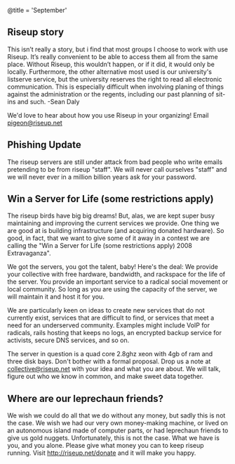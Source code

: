 @title = 'September'

## Riseup story

This isn’t really a story, but i find that most groups I choose to work with use Riseup. It’s really convenient to be able to access them all from the same place. Without Riseup, this wouldn’t happen, or if it did, it would only be locally. Furthermore, the other alternative most used is our university's listserve service, but the university reserves the right to read all electronic communication. This is especially difficult when involving planing of things against the administration or the regents, including our past planning of sit-ins and such.
-Sean Daly

We'd love to hear about how you use Riseup in your organizing! Email pigeon@riseup.net


## Phishing Update

The riseup servers are still under attack from bad people who write emails pretending to be from riseup "staff". We will never call ourselves "staff" and we will never ever in a million billion years ask for your password.


## Win a Server for Life (some restrictions apply)

The riseup birds have big big dreams! But, alas, we are kept super busy maintaining and improving the current services we provide. One thing we are good at is building infrastructure (and acquiring donated hardware). So good, in fact, that we want to give some of it away in a contest we are calling the "Win a Server for Life (some restrictions apply) 2008 Extravaganza".

We got the servers, you got the talent, baby! Here's the deal: We provide your collective with free hardware, bandwidth, and rackspace for the life of the server. You provide an important service to a radical social movement or local community. So long as you are using the capacity of the server, we will maintain it and host it for you.

We are particularly keen on ideas to create new services that do not currently exist, services that are difficult to find, or services that meet a need for an underserved community. Examples might include VoIP for radicals, rails hosting that keeps no logs, an encrypted backup service for activists, secure DNS services, and so on.

The server in question is a quad core 2.8ghz xeon with 4gb of ram and three disk bays. Don't bother with a formal proposal. Drop us a note at collective@riseup.net with your idea and what you are about. We will talk, figure out who we know in common, and make sweet data together.


## Where are our leprechaun friends?

We wish we could do all that we do without any money, but sadly this is not the case. We wish we had our very own money-making machine, or lived on an autonomous island made of computer parts, or had leprechaun friends to give us gold nuggets. Unfortunately, this is not the case. What we have is you, and you alone. Please give what money you can to keep riseup running. Visit http://riseup.net/donate and it will make you happy.
